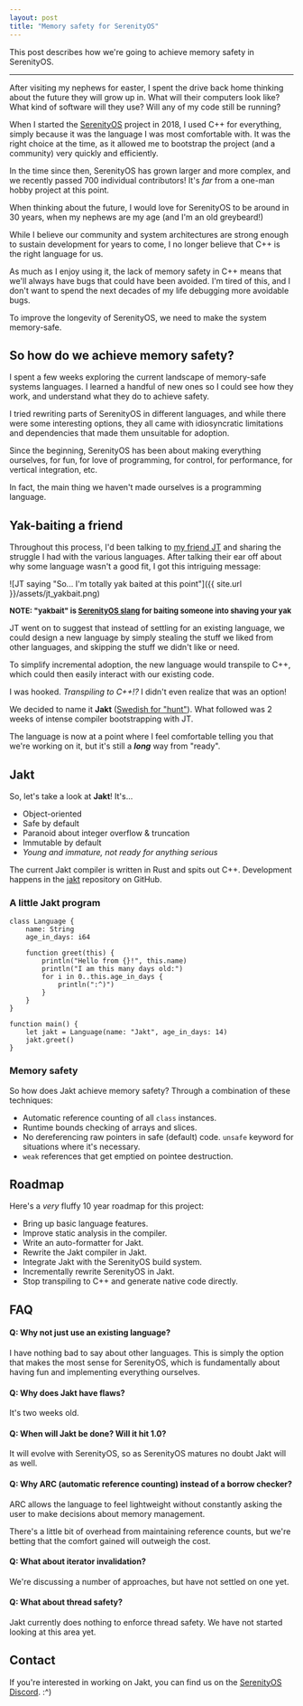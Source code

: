 ```yaml
---
layout: post
title: "Memory safety for SerenityOS"
---
```


This post describes how we're going to achieve memory safety in SerenityOS.

---

After visiting my nephews for easter, I spent the drive back home thinking about the future they will grow up in. What will their computers look like? What kind of software will they use? Will any of my code still be running?

When I started the [SerenityOS](https://github.com/SerenityOS/serenity) project in 2018, I used C++ for everything, simply because it was the language I was most comfortable with. It was the right choice at the time, as it allowed me to bootstrap the project (and a community) very quickly and efficiently.

In the time since then, SerenityOS has grown larger and more complex, and we recently passed 700 individual contributors! It's *far* from a one-man hobby project at this point.

When thinking about the future, I would love for SerenityOS to be around in 30 years, when my nephews are my age (and I'm an old greybeard!)

While I believe our community and system architectures are strong enough to sustain development for years to come, I no longer believe that C++ is the right language for us.

As much as I enjoy using it, the lack of memory safety in C++ means that we'll always have bugs that could have been avoided. I'm tired of this, and I don't want to spend the next decades of my life debugging more avoidable bugs.

To improve the longevity of SerenityOS, we need to make the system memory-safe.

## So how do we achieve memory safety?

I spent a few weeks exploring the current landscape of memory-safe systems languages. I learned a handful of new ones so I could see how they work, and understand what they do to achieve safety.

I tried rewriting parts of SerenityOS in different languages, and while there were some interesting options, they all came with idiosyncratic limitations and dependencies that made them unsuitable for adoption.

Since the beginning, SerenityOS has been about making everything ourselves, for fun, for love of programming, for control, for performance, for vertical integration, etc.

In fact, the main thing we haven't made ourselves is a programming language.

## Yak-baiting a friend

Throughout this process, I'd been talking to [my friend JT](https://twitter.com/jntrnr) and sharing the struggle I had with the various languages. After talking their ear off about why some language wasn't a good fit, I got this intriguing message:

![JT saying "So... I'm totally yak baited at this point"]({{ site.url }}/assets/jt_yakbait.png)

<font size=2><b>NOTE: "yakbait" is <a href="https://github.com/SerenityOS/yaksplained#yakbait-nerd-snipe">SerenityOS slang</a> for baiting someone into shaving your yak</b></font>

JT went on to suggest that instead of settling for an existing language, we could design a new language by simply stealing the stuff we liked from other languages, and skipping the stuff we didn't like or need.

To simplify incremental adoption, the new language would transpile to C++, which could then easily interact with our existing code.

I was hooked. *Transpiling to C++!?* I didn't even realize that was an option!

We decided to name it **Jakt** ([Swedish for "hunt"](https://en.wiktionary.org/wiki/jakt#Swedish)). What followed was 2 weeks of intense compiler bootstrapping with JT.

The language is now at a point where I feel comfortable telling you that we're working on it, but it's still a ***long*** way from "ready".

## Jakt

So, let's take a look at **Jakt**! It's...

- Object-oriented
- Safe by default
- Paranoid about integer overflow & truncation
- Immutable by default
- *Young and immature, not ready for anything serious*

The current Jakt compiler is written in Rust and spits out C++. Development happens in the [jakt](https://github.com/SerenityOS/jakt) repository on GitHub.

### A little Jakt program

```
class Language {
    name: String
    age_in_days: i64
    
    function greet(this) {
        println("Hello from {}!", this.name)
        println("I am this many days old:")
        for i in 0..this.age_in_days {
            println(":^)")
        }
    }
}

function main() {
    let jakt = Language(name: "Jakt", age_in_days: 14)
    jakt.greet()
}
```

### Memory safety

So how does Jakt achieve memory safety? Through a combination of these techniques:

- Automatic reference counting of all `class` instances.
- Runtime bounds checking of arrays and slices.
- No dereferencing raw pointers in safe (default) code. `unsafe` keyword for situations where it's necessary.
- `weak` references that get emptied on pointee destruction.

## Roadmap

Here's a *very* fluffy 10 year roadmap for this project:

* Bring up basic language features. 
* Improve static analysis in the compiler.
* Write an auto-formatter for Jakt.
* Rewrite the Jakt compiler in Jakt.
* Integrate Jakt with the SerenityOS build system.
* Incrementally rewrite SerenityOS in Jakt.
* Stop transpiling to C++ and generate native code directly.

## FAQ

#### **Q: Why not just use an existing language?**

I have nothing bad to say about other languages. This is simply the option that makes the most sense for SerenityOS, which is fundamentally about having fun and implementing everything ourselves.

#### **Q: Why does Jakt have flaws?**

It's two weeks old.

#### **Q: When will Jakt be done? Will it hit 1.0?**

It will evolve with SerenityOS, so as SerenityOS matures no doubt Jakt will as well.

#### **Q: Why ARC (automatic reference counting) instead of a borrow checker?**

ARC allows the language to feel lightweight without constantly asking the user to make decisions about memory management.

There's a little bit of overhead from maintaining reference counts, but we're betting that the comfort gained will outweigh the cost.

#### **Q: What about iterator invalidation?**

We're discussing a number of approaches, but have not settled on one yet.

#### **Q: What about thread safety?**

Jakt currently does nothing to enforce thread safety. We have not started looking at this area yet.

## Contact

If you're interested in working on Jakt, you can find us on the [SerenityOS Discord](https://discord.gg/serenityos). :^)

